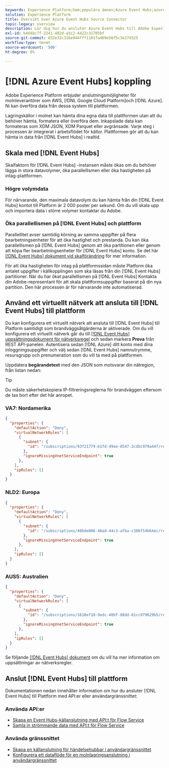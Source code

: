 ```yaml
---
keywords: Experience Platform;hem;populära ämnen;Azure Event Hubs;azure event hubs;Event Hubs;event hubs
solution: Experience Platform
title: Översikt över Azure Event Hubs Source Connector
topic-legacy: overview
description: Lär dig hur du ansluter Azure Event Hubs till Adobe Experience Platform med API:er eller användargränssnittet.
exl-id: b4d4bc7f-2241-482d-a5c2-4422c31705bf
source-git-commit: 832e32c31be944fff1101fa409e56f5c3e27d325
workflow-type: tm+mt
source-wordcount: '506'
ht-degree: 0%

---
```



# [!DNL Azure Event Hubs] koppling

Adobe Experience Platform erbjuder anslutningsmöjligheter för molnleverantörer som AWS, [!DNL Google Cloud Platform]och [!DNL Azure]. Ni kan överföra data från dessa system till plattformen.

Lagringskällor i molnet kan hämta dina egna data till plattformen utan att du behöver hämta, formatera eller överföra dem. Inkapslade data kan formateras som XDM JSON, XDM Parquet eller avgränsade. Varje steg i processen är integrerat i arbetsflödet för källor. Plattformen gör att du kan hämta in data från [!DNL Event Hubs] i realtid.

## Skala med [!DNL Event Hubs]

Skalfaktorn för [!DNL Event Hubs] -instansen måste ökas om du behöver lägga in stora datavolymer, öka parallellismen eller öka hastigheten på intag-plattformen.

### Högre volymdata

För närvarande, den maximala datavolym du kan hämta från din [!DNL Event Hubs] kontot till Platform är 2 000 poster per sekund. Om du vill skala upp och importera data i större volymer kontaktar du Adobe.

### Öka parallellismen på [!DNL Event Hubs] och plattform

Parallellitet avser samtidig körning av samma uppgifter på flera bearbetningsenheter för att öka hastighet och prestanda. Du kan öka parallellismen på [!DNL Event Hubs] genom att öka partitionen eller genom att köpa fler bearbetningsenheter för [!DNL Event Hubs] konto. Se det här [[!DNL Event Hubs] dokument vid skalförändring](https://docs.microsoft.com/en-us/azure/event-hubs/event-hubs-scalability) för mer information.

För att öka hastigheten för intag på plattformssidan måste Platform öka antalet uppgifter i källkopplingen som ska läsas från din [!DNL Event Hubs] partitioner. När du har ökat parallellismen på [!DNL Event Hubs] Kontakta din Adobe-representant för att skala plattformsuppgifter baserat på din nya partition. Den här processen är för närvarande inte automatiserad.

## Använd ett virtuellt nätverk att ansluta till [!DNL Event Hubs] till plattform

Du kan konfigurera ett virtuellt nätverk att ansluta till [!DNL Event Hubs] till Platform samtidigt som brandväggsåtgärderna är aktiverade. Om du vill konfigurera ett virtuellt nätverk går du till [[!DNL Event Hubs] uppsättningsdokument för nätverksregel](https://docs.microsoft.com/en-us/rest/api/eventhub/preview/namespaces-network-rule-set/create-or-update-network-rule-set#code-try-0) och sedan markera **Prova** från REST API-panelen. Autentisera sedan [!DNL Azure] ditt konto med dina inloggningsuppgifter och välj sedan [!DNL Event Hubs] namnutrymme, resursgrupp och prenumeration som du vill ta med på plattformen.

Uppdatera **begärandetext** med den JSON som motsvarar din nätregion, från listan nedan:

>[!TIP]
>
>Du måste säkerhetskopiera IP-filtreringsreglerna för brandväggen eftersom de tas bort efter det här anropet.

### VA7: Nordamerika

```json
{
  "properties": {
    "defaultAction": "Deny",
    "virtualNetworkRules": [
      {
        "subnet": {
          "id": "/subscriptions/93f21779-b1fd-49ee-8547-2cdbc979a44f/resourceGroups/ethos_12_prod_va7_network/providers/Microsoft.Network/virtualNetworks/ethos_12_prod_va7_network_10_19_144_0_22/subnets/ethos_12_prod_va7_network_10_19_144_0_22"
        },
        "ignoreMissingVnetServiceEndpoint": true
      },
    ],
    "ipRules": []
  }
}
```

### NLD2: Europa

```json
{
  "properties": {
    "defaultAction": "Deny",
    "virtualNetworkRules": [
      {
        "subnet": {
          "id": "/subscriptions/40bde086-46ad-44c3-afba-c306f54b64ec/resourceGroups/ethos_12_prod_va7_network/providers/Microsoft.Network/virtualNetworks/ethos_12_prod_nld2_network_10_20_40_0_23/subnets/ethos_12_prod_nld2_network_10_20_40_0_23"
        },
        "ignoreMissingVnetServiceEndpoint": true
      },
    ],
    "ipRules": []
  }
}
```

### AUS5: Australien

```json
{
  "properties": {
    "defaultAction": "Deny",
    "virtualNetworkRules": [
      {
        "subnet": {
          "id": "/subscriptions/1618ef18-9edc-48bf-88dd-61cc979629b5/resourceGroups/ethos_12_prod_aus5_network/providers/Microsoft.Network/virtualNetworks/ethos_12_prod_aus5_network_10_21_116_0_22/subnets/ethos_12_prod_aus5_network_10_21_116_0_22"
        },
        "ignoreMissingVnetServiceEndpoint": true
      },
    ],
    "ipRules": []
  }
}
```

Se följande [[!DNL Event Hubs] dokument](https://docs.microsoft.com/en-us/rest/api/eventhub/preview/namespaces-network-rule-set/create-or-update-network-rule-set) om du vill ha mer information om uppsättningar av nätverksregler.

## Anslut [!DNL Event Hubs] till plattform

Dokumentationen nedan innehåller information om hur du ansluter [!DNL Event Hubs] till Plattform med API:er eller användargränssnittet:

### Använda API:er

- [Skapa en Event Hubs-källanslutning med API:t för Flow Service](../../tutorials/api/create/cloud-storage/eventhub.md)
- [Samla in strömmande data med API:t för Flow Service](../../tutorials/api/collect/streaming.md)

### Använda gränssnittet

- [Skapa en källanslutning för händelsehubbar i användargränssnittet](../../tutorials/ui/create/cloud-storage/eventhub.md)
- [Konfigurera ett dataflöde för en molnlagringsanslutning i användargränssnittet](../../tutorials/ui/dataflow/streaming/cloud-storage-streaming.md)

